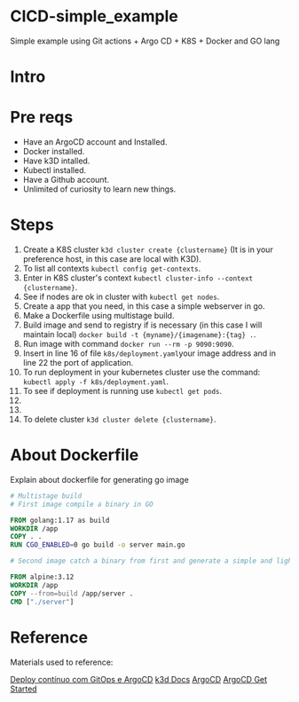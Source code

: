 # CICD-simple_example
Simple example using Git actions + Argo CD + K8S + Docker and  GO lang

# Intro


# Pre reqs
* Have an ArgoCD account and Installed. 
* Docker installed.
* Have k3D intalled.
* Kubectl installed.
* Have a Github account.
* Unlimited of curiosity to learn new things.

# Steps
1. Create a K8S cluster `k3d cluster create {clustername}` (It is in your preference host, in this case are local with K3D).
2. To list all contexts `kubectl config get-contexts`.
3. Enter in K8S cluster's context `kubectl cluster-info --context {clustername}`.
4. See if nodes are ok in cluster with `kubectl get nodes`.
5. Create a app that you need, in this case a simple webserver in go.
6. Make a Dockerfile using multistage build.
7. Build image and send to registry if is necessary (in this case I will maintain local) `docker build -t {myname}/{imagename}:{tag} .`.
8. Run image with command `docker run --rm -p 9090:9090`.
9. Insert in line 16 of file `k8s/deployment.yaml`your image address and in line 22 the port of application.
10. To run deployment in your kubernetes cluster use the command: `kubectl apply -f k8s/deployment.yaml`.
11. To see if deployment is running use `kubectl get pods`.
12. 
13. 
99. To delete cluster `k3d cluster delete {clustername}`.

# About Dockerfile
Explain about dockerfile for generating go image

```Dockerfile
# Multistage build
# First image compile a binary in GO

FROM golang:1.17 as build 
WORKDIR /app
COPY . . 
RUN CGO_ENABLED=0 go build -o server main.go

# Second image catch a binary from first and generate a simple and light image to use in webserver

FROM alpine:3.12
WORKDIR /app
COPY --from=build /app/server .
CMD ["./server"]
```

# Reference
Materials used to reference:

[Deploy contínuo com GitOps e ArgoCD](https://www.youtube.com/watch?v=63HGUgQXD1w)
[k3d Docs](https://k3d.io/v5.0.1/)
[ArgoCD](https://github.com/argoproj/argo-cd)
[ArgoCD Get Started](https://argo-cd.readthedocs.io/en/stable/)
